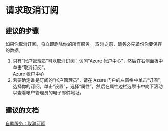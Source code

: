 <properties
    pageTitle="请求取消订阅"
    description="请求取消订阅"
    service="azure_subscription_management"
    resource=""
    authors=""
    displayOrder=""
    selfHelpType="generic"
    supportTopicIds="32454934"
    resourceTags=""
    productPesIds="15660"
    cloudEnvironments=""
/>


# 请求取消订阅

## **建议的步骤**
如果你取消订阅，将立即删除你的所有服务。 取消之前，请务必先备份你要保存的数据。

1. 只有“帐户管理员”可以取消订阅：访问“Azure 帐户中心”，然后在右侧面板中单击“取消订阅”。<br>
[Azure 帐户中心](https://account.windowsazure.com/Subscriptions)
2. 若要确定谁是订阅的“帐户管理员”，请在 Azure 门户的左窗格中单击“订阅”，选择你的订阅，单击“设置”，选择“属性”，然后在属性边栏选项卡中向下滚动以查看帐户管理员的电子邮件地址。

## **建议的文档**
[自助服务：取消订阅](https://azure.microsoft.com/documentation/articles/billing-how-to-cancel-azure-subscription/)<br>



<!--HONumber=Jul16_HO4-->


